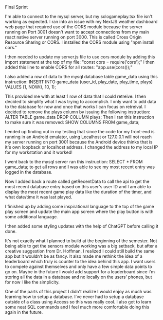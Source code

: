 Final Sprint

I'm able to connect to the mysql server, but my sologameplay.tsx file isn't working as expected. I ran into an issue with my NextJS weather dashboard web page that required use of the CORS module because the server running on Port 3001 doesn't want to accept connections from my main react native server running on port 3000. This is called Cross Origin Resource Sharing or CORS. I installed the CORS module using "npm install cors."

I then needed to update my server.js file to use cors module by adding this import statement at the top of my file: "const cors = require('cors');" I then added this line to enable CORS for all routes: "app.use(cors());"

I also added a row of data to the mysql database table game_data using this instruction:
INSERT INTO game_data (user_id, play_date, play_time, plays)
VALUES (1, NOW(), 10, 1);

This provided me with at least 1 row of data that I could retreive. 
I then decided to simplify what I was trying to accomplish. I only want to add data to the database for now and once that works I can focus on retreival. I decided to remove the plays column by issuing the following instruction: 
ALTER TABLE game_data DROP COLUMN plays;
Then I ran this instruction to make sure it was removed:
SHOW COLUMNS FROM game_data;

I ended up finding out in my testing that since the code for my front-end is running in an Android emulator, using Localhost or 127.0.0.1 will not reach my server running on port 3001 because the Android device thinks that is it's own loopback or localhost address. I changed the address to my local IP for my workstation and it worked!

I went back to the mysql server ran this instruction: SELECT * FROM game_data; to get all rows and I was able to see my most recent entry was logged in the database. 

Now I added back a route called getRecentData to call the api to get the most recent database entry based on this user's user ID and I am able to display the most recent game play data like the duration of the timer, and what date/time it was last played. 

I finished up by adding some inspirational language to the top of the game play screen and update the main app screen where the play button is with some additional language. 

I then added some styling updates with the help of ChatGPT before calling it done.

It's not exactly what I planned to build at the beginning of the semester. Not being able to get the sensors module working was a big setback, but after a creative suggestion from Dr. Hoffman, I realized I could still build the same app but it wouldn't be as fancy. It also made me rethink the idea of a leaderboard which truly is counter to the idea behind this app. I want users to compete against themselves and only have a few simple data points to go on. Maybe in the future I would add support for a leaderboard since I'm storing all the data in a database and no locally on the users' phones, but for now I like the simplicity. 

One of the parts of this project I didn't realize I would enjoy as much was learning how to setup a database. I've never had to setup a database outside of a class using Access so this was really cool. I also got to learn some neat SQL commands and I feel much more comfortable doing this again in the future. 
